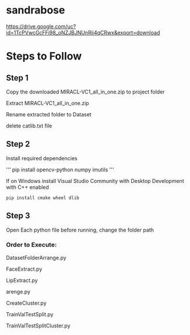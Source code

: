 # sandrabose
https://drive.google.com/uc?id=1TcPVwcGcFFi98_oNZJBJNUnRii4qCRwx&export=download

# Steps to Follow

## Step 1

Copy the downloaded MIRACL-VC1_all_in_one.zip to project folder

Extract MIRACL-VC1_all_in_one.zip

Rename extracted folder to Dataset

delete catlib.txt file

## Step 2

Install required dependencies

'''
pip install opencv-python numpy imutils
'''

If on Windows install Visual Studio Community with Desktop Development with C++ enabled

```
pip install cmake wheel dlib
```

## Step 3 

Open Each python file before running, change the folder path

### Order to Execute:

DatasetFolderArrange.py

FaceExtract.py

LipExtract.py

arenge.py

CreateCluster.py

TrainValTestSplit.py

TrainValTestSplitCluster.py

